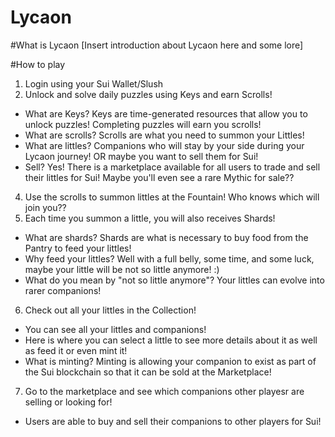 # Lycaon

#What is Lycaon
[Insert introduction about Lycaon here and some lore]

#How to play
1. Login using your Sui Wallet/Slush
2. Unlock and solve daily puzzles using Keys and earn Scrolls!
  - What are Keys? Keys are time-generated resources that allow you to unlock puzzles! Completing puzzles will earn you scrolls!
  - What are scrolls? Scrolls are what you need to summon your Littles!
  - What are littles? Companions who will stay by your side during your Lycaon journey! OR maybe you want to sell them for Sui!
  - Sell? Yes! There is a marketplace available for all users to trade and sell their littles for Sui! Maybe you'll even see a rare Mythic for sale??
4. Use the scrolls to summon littles at the Fountain! Who knows which will join you??
5. Each time you summon a little, you will also receives Shards!
  - What are shards? Shards are what is necessary to buy food from the Pantry to feed your littles!
  - Why feed your littles? Well with a full belly, some time, and some luck, maybe your little will be not so little anymore! :)
  - What do you mean by "not so little anymore"? Your littles can evolve into rarer companions!
6. Check out all your littles in the Collection!
  - You can see all your littles and companions!
  - Here is where you can select a little to see more details about it as well as feed it or even mint it!
  - What is minting? Minting is allowing your companion to exist as part of the Sui blockchain so that it can be sold at the Marketplace!
7. Go to the marketplace and see which companions other playesr are selling or looking for!
  - Users are able to buy and sell their companions to other players for Sui!
